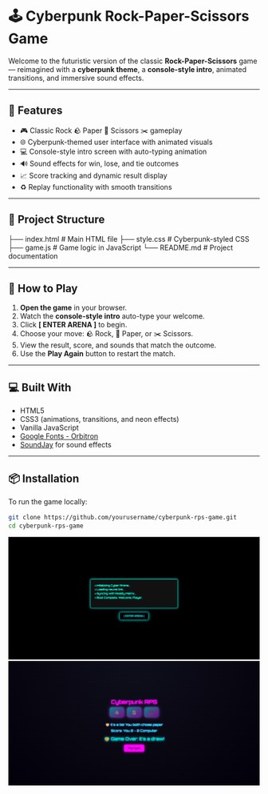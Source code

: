 # 🕹️ Cyberpunk Rock-Paper-Scissors Game

Welcome to the futuristic version of the classic **Rock-Paper-Scissors** game — reimagined with a **cyberpunk theme**, a **console-style intro**, animated transitions, and immersive sound effects.

---

## 🚀 Features

- 🎮 Classic Rock 🪨 Paper 📄 Scissors ✂️ gameplay
- 🌐 Cyberpunk-themed user interface with animated visuals
- 💻 Console-style intro screen with auto-typing animation
- 🔊 Sound effects for win, lose, and tie outcomes
- 📈 Score tracking and dynamic result display
- ♻️ Replay functionality with smooth transitions

---

## 📁 Project Structure

├── index.html # Main HTML file
├── style.css # Cyberpunk-styled CSS
├── game.js # Game logic in JavaScript
└── README.md # Project documentation

---

## 🧠 How to Play

1. **Open the game** in your browser.
2. Watch the **console-style intro** auto-type your welcome.
3. Click **[ ENTER ARENA ]** to begin.
4. Choose your move: 🪨 Rock, 📄 Paper, or ✂️ Scissors.
5. View the result, score, and sounds that match the outcome.
6. Use the **Play Again** button to restart the match.

---

## 💻 Built With

- HTML5
- CSS3 (animations, transitions, and neon effects)
- Vanilla JavaScript
- [Google Fonts - Orbitron](https://fonts.google.com/specimen/Orbitron)
- [SoundJay](https://www.soundjay.com) for sound effects

---

## 📦 Installation

To run the game locally:

```bash
git clone https://github.com/yourusername/cyberpunk-rps-game.git
cd cyberpunk-rps-game

```

![Alt Text 1](image.png)
![Alt Text 2](image-1.png)
